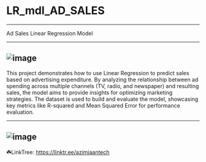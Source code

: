 # LR_mdl_AD_SALES 

------------------------------------
Ad Sales Linear Regression Model

-------
![image](https://github.com/user-attachments/assets/3272168d-a504-4604-a05b-f77cf78e4982)
-------

This project demonstrates how to use Linear Regression to predict sales based on advertising expenditure. By analyzing the relationship between ad spending across multiple channels (TV, radio, and newspaper) and resulting sales, the model aims to provide insights for optimizing marketing strategies. The dataset is used to build and evaluate the model, showcasing key metrics like R-squared and Mean Squared Error for performance evaluation.


--------
![image](https://github.com/user-attachments/assets/610623a2-4266-424a-9353-7426334fe18f)
--------
☘️LinkTree: https://linktr.ee/azimjaantech

